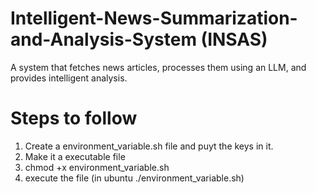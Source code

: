 # Intelligent-News-Summarization-and-Analysis-System (INSAS)
A system that fetches news articles, processes them using an LLM, and provides intelligent analysis. 


# Steps to follow
1. Create a environment_variable.sh file and puyt the keys in it.
2. Make it a executable file
3. chmod +x environment_variable.sh
4. execute the file (in ubuntu ./environment_variable.sh)